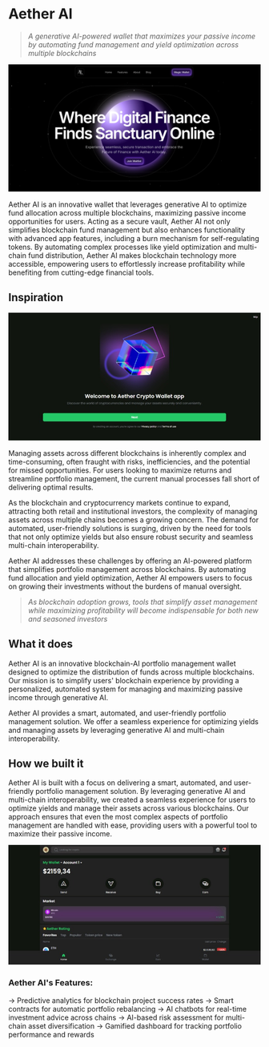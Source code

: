 # Aether AI
> _A generative AI-powered wallet that maximizes your passive income by automating fund management and yield optimization across multiple blockchains_

![home page](https://github.com/akashpanda122/aether-ai/blob/main/Aether-AI.png)

Aether AI is an innovative wallet that leverages generative AI to optimize fund allocation across multiple blockchains, maximizing passive income opportunities for users. Acting as a secure vault, Aether AI not only simplifies blockchain fund management but also enhances functionality with advanced app features, including a burn mechanism for self-regulating tokens. By automating complex processes like yield optimization and multi-chain fund distribution, Aether AI makes blockchain technology more accessible, empowering users to effortlessly increase profitability while benefiting from cutting-edge financial tools.

## Inspiration

![aether-ai](https://github.com/akashpanda122/aether-ai/blob/main/gallery.jpg)

Managing assets across different blockchains is inherently complex and time-consuming, often fraught with risks, inefficiencies, and the potential for missed opportunities. For users looking to maximize returns and streamline portfolio management, the current manual processes fall short of delivering optimal results.

As the blockchain and cryptocurrency markets continue to expand, attracting both retail and institutional investors, the complexity of managing assets across multiple chains becomes a growing concern. The demand for automated, user-friendly solutions is surging, driven by the need for tools that not only optimize yields but also ensure robust security and seamless multi-chain interoperability.

Aether AI addresses these challenges by offering an AI-powered platform that simplifies portfolio management across blockchains. By automating fund allocation and yield optimization, Aether AI empowers users to focus on growing their investments without the burdens of manual oversight.

> _As blockchain adoption grows, tools that simplify asset management while maximizing profitability will become indispensable for both new and seasoned investors_

## What it does
Aether AI is an innovative blockchain-AI portfolio management wallet designed to optimize the distribution of funds across multiple blockchains. Our mission is to simplify users' blockchain experience by providing a personalized, automated system for managing and maximizing passive income through generative AI.

Aether AI provides a smart, automated, and user-friendly portfolio management solution. We offer a seamless experience for optimizing yields and managing assets by leveraging generative AI and multi-chain interoperability.

## How we built it
Aether AI is built with a focus on delivering a smart, automated, and user-friendly portfolio management solution. By leveraging generative AI and multi-chain interoperability, we created a seamless experience for users to optimize yields and manage their assets across various blockchains. Our approach ensures that even the most complex aspects of portfolio management are handled with ease, providing users with a powerful tool to maximize their passive income.

![aether-ai](https://github.com/akashpanda122/aether-ai/blob/main/gallery%20(4).jpg)

### Aether AI's Features:

→ Predictive analytics for blockchain project success rates
→ Smart contracts for automatic portfolio rebalancing
→ AI chatbots for real-time investment advice across chains
→ AI-based risk assessment for multi-chain asset diversification
→ Gamified dashboard for tracking portfolio performance and rewards

